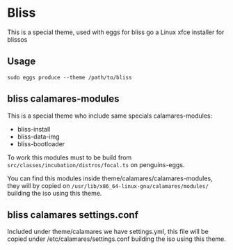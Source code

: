 # Bliss

This is a special theme, used with eggs for bliss go a Linux xfce installer for blissos

## Usage

`sudo eggs produce --theme /path/to/bliss`


## bliss calamares-modules
This is a special theme who include same specials calamares-modules:

* bliss-install
* bliss-data-img
* bliss-bootloader

To work this modules must to be build from `src/classes/incubation/distros/focal.ts` on penguins-eggs.

You can find this modules inside theme/calamares/calamares-modules, they will by copied on `/usr/lib/x86_64-linux-gnu/calamares/modules/` building the iso using this theme.

## bliss calamares settings.conf
Included under theme/calamares we have settings.yml, this file will be copied under /etc/calamares/settings.conf building the iso using this theme.

